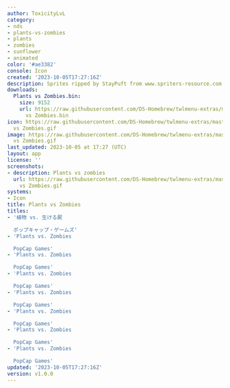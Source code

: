 ```yaml
---
author: ToxicityLvL
category:
- nds
- plants-vs-zombies
- plants
- zombies
- sunflower
- animated
color: '#ae3382'
console: Icon
created: '2023-10-05T17:27:16Z'
description: Sprites ripped by StayPuft from www.spriters-resource.com
downloads:
  Plants vs Zombies.bin:
    size: 9152
    url: https://raw.githubusercontent.com/DS-Homebrew/twlmenu-extras/master/_nds/TWiLightMenu/icons/Plants
      vs Zombies.bin
icon: https://raw.githubusercontent.com/DS-Homebrew/twlmenu-extras/master/_nds/TWiLightMenu/icons/gif/Plants
  vs Zombies.gif
image: https://raw.githubusercontent.com/DS-Homebrew/twlmenu-extras/master/_nds/TWiLightMenu/icons/gif/Plants
  vs Zombies.gif
last_updated: 2023-10-05 at 17:27 (UTC)
layout: app
license: ''
screenshots:
- description: Plants vs zombies
  url: https://raw.githubusercontent.com/DS-Homebrew/twlmenu-extras/master/_nds/TWiLightMenu/icons/gif/Plants
    vs Zombies.gif
systems:
- Icon
title: Plants vs Zombies
titles:
- '植物 vs. 生ける屍

  ポップキャップ・ゲームズ'
- 'Plants vs. Zombies

  PopCap Games'
- 'Plants vs. Zombies

  PopCap Games'
- 'Plants vs. Zombies

  PopCap Games'
- 'Plants vs. Zombies

  PopCap Games'
- 'Plants vs. Zombies

  PopCap Games'
- 'Plants vs. Zombies

  PopCap Games'
- 'Plants vs. Zombies

  PopCap Games'
updated: '2023-10-05T17:27:16Z'
version: v1.0.0
---
```

